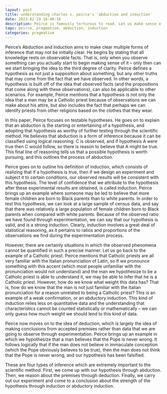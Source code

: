 ```yaml
---
layout: post
title: understanding charles s. peirce's 'abduction and induction'
date: 2023-02-19 16:40:16
description: Peirce is famously torturous to read. Let us make sense of his most famous paper.
tags: peirce, pragmatism, abduction, induction
categories: pragmatism
---
```


Peirce’s Abduction and Induction aims to make clear multiple forms of inference that may not be initially clear. He begins by stating that all knowledge rests on observable facts. That is, only when you observe something can you actually start to begin making sense of it – only then can we start bringing the idea to the third degree of clarity. Peirce defines a hypothesis as not just a supposition about something, but any other truths that may come from the fact that we have observed. In other words, a hypothesis is built off of the idea that observed facts (and the propositions that come along with these observations), can also be applicable to other scenarios. For example, Peirce mentions that a hypothesis is not only the idea that a man may be a Catholic priest because of observations we can make about his attire, but also includes the fact that perhaps we can identify priests from other religions based on the clothes that they wear.

In this paper, Peirce focuses on testable hypotheses. He goes on to explain that an abduction is the starting or entertaining of a hypothesis, and adopting that hypothesis as worthy of further testing through the scientific method. He believes that abduction is a form of inference because it can be classified using logical reasoning: C is observed, and if hypothesis A were true then C would follow, so there is reason to believe that A might be true. This final line of reasoning tells us that a possible hypothesis is worth pursuing, and this outlines the process of abduction.

Peirce goes on to outline his definition of induction, which consists of realizing that if a hypothesis is true, then if we design an experiment and subject it to certain conditions, our observed results will be consistent with this hypothesis. The level of confidence that we attribute to the hypothesis after these experimental results are obtained, is called induction. Peirce brings up an example where someone may be led to believe that more female children are born to Black parents than to white parents. In order to test this hypothesis, we can look at a large sample of census data, and say that there was relatively a large population of female children born to Black parents when compared with white parents. Because of the observed ratio we have found through experimentation, we can say that our hypothesis is valid, and is a strong induction. Clearly, induction involves a great deal of statistical reasoning, as it pertains to ratios and proportions of the observations we find during the experimentation process.

However, there are certainly situations in which the observed phenomena cannot be quantified in such a precise manner. Let us go back to the example of a Catholic priest. Peirce mentions that Catholic priests are all very familiar with the Italian pronunciation of Latin, so if we pronounce something with this accent (which most people unfamiliar with the pronunciation would not understand) and the man we hypothesize to be a Catholic priest is able to understand it, we may be able to infer that he is a Catholic priest. However, how do we know what weight this data has? That is, how do we know that the man is not just familiar with the Italian pronunciation for a reason unrelated to being a Catholic priest? This is an example of a weak confirmation, or an abductory induction. This kind of induction relies less on quantitative data and the understanding that characteristics cannot be counted statistically or mathematically – we can only guess how much weight we should lend to this kind of data.

Peirce now moves on to the idea of deduction, which is largely the idea of making conclusions from accepted premises rather than data that we are going to observe through experimentation. Peirce brings up an example in which we hypothesize that a man believes that the Pope is never wrong. It follows logically that if the man does not believe in immaculate conception (which the Pope obviously believes to be true), then the man does not think that the Pope is never wrong, and our hypothesis has been falsified.

These are four types of inference which are extremely important to the scientific method. First, we come up with our hypothesis through abduction. Then, we reason about the premises through deduction. Finally, we carry out our experiment and come to a conclusion about the strength of the hypothesis through induction or abductory induction.
